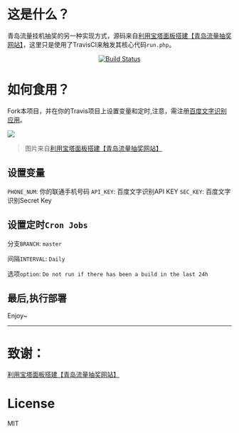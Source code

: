 # 这是什么？
青岛流量挂机抽奖的另一种实现方式，源码来自[利用宝塔面板搭建【青岛流量抽奖网站】](https://onstart.top/%E5%BB%BA%E7%AB%99/41.html)，这里只是使用了TravisCI来触发其核心代码`run.php`。
<p align="center">
<a href="https://github.com/jsuse/travis-draw"><img alt="Build Status" src="https://travis-ci.com/jsuse/travis-draw.svg?branch=master" /></a>
</p>

# 如何食用？
Fork本项目，并在你的Travis项目上设置变量和定时,注意，需注册[百度文字识别应用](https://cloud.baidu.com/product/ocr)。

![](https://arn0-1251735137.cos.ap-guangzhou.myqcloud.com/static_files/HexoSakura.webp)
> 图片来自[利用宝塔面板搭建【青岛流量抽奖网站】](https://onstart.top/%E5%BB%BA%E7%AB%99/41.html)

## 设置变量
`PHONE_NUM`: 你的联通手机号码
`API_KEY`: 百度文字识别API KEY
`SEC_KEY`: 百度文字识别Secret Key

## 设置定时`Cron Jobs`
分支`BRANCH`: `master`

间隔`INTERVAL`: `Daily `

选项`option`: `Do not run if there has been a build in the last 24h`

## 最后,执行部署

Enjoy~

<hr>

# 致谢：

[利用宝塔面板搭建【青岛流量抽奖网站】](https://onstart.top/%E5%BB%BA%E7%AB%99/41.html)

# License

MIT
